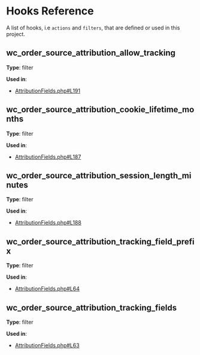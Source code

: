 # Hooks Reference

A list of hooks, i.e `actions` and `filters`, that are defined or used in this project.

## wc_order_source_attribution_allow_tracking

**Type**: filter

**Used in**:

- [AttributionFields.php#L191](/home/runner/work/_temp/_runner_file_commands/add_path_8a9c0bc1-f81e-4879-9ea2-960823e1288e/blob/c662330881dc20bd615a7983f4932eadb4983304/src/Internal/AttributionFields.php#L191)

## wc_order_source_attribution_cookie_lifetime_months

**Type**: filter

**Used in**:

- [AttributionFields.php#L187](/home/runner/work/_temp/_runner_file_commands/add_path_8a9c0bc1-f81e-4879-9ea2-960823e1288e/blob/c662330881dc20bd615a7983f4932eadb4983304/src/Internal/AttributionFields.php#L187)

## wc_order_source_attribution_session_length_minutes

**Type**: filter

**Used in**:

- [AttributionFields.php#L188](/home/runner/work/_temp/_runner_file_commands/add_path_8a9c0bc1-f81e-4879-9ea2-960823e1288e/blob/c662330881dc20bd615a7983f4932eadb4983304/src/Internal/AttributionFields.php#L188)

## wc_order_source_attribution_tracking_field_prefix

**Type**: filter

**Used in**:

- [AttributionFields.php#L64](/home/runner/work/_temp/_runner_file_commands/add_path_8a9c0bc1-f81e-4879-9ea2-960823e1288e/blob/c662330881dc20bd615a7983f4932eadb4983304/src/Internal/AttributionFields.php#L64)

## wc_order_source_attribution_tracking_fields

**Type**: filter

**Used in**:

- [AttributionFields.php#L63](/home/runner/work/_temp/_runner_file_commands/add_path_8a9c0bc1-f81e-4879-9ea2-960823e1288e/blob/c662330881dc20bd615a7983f4932eadb4983304/src/Internal/AttributionFields.php#L63)

